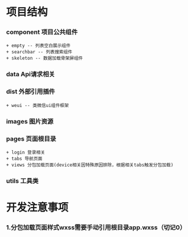 # 项目结构

### component 项目公共组件
    + empty -- 列表空白展示组件
    + searchbar -- 列表搜索组件
    + skeleton -- 数据加载骨架屏组件

### data Api请求相关

### dist 外部引用插件
    + weui -- 类微信ui组件框架

### images 图片资源

### pages 页面根目录
    + login 登录相关
    + tabs 导航页面
    + views 分包加载页面(device相关因特殊原因排除，根据相关tabs触发分包加载)

### utils 工具类

# 开发注意事项
### 1.分包加载页面样式wxss需要手动引用根目录app.wxss（切记0）